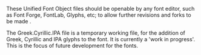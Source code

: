 These Unified Font Object files should be openable by any font editor, such as Font Forge, FontLab, Glyphs, etc; to allow further revisions and forks to be made .

The Greek.Cyrillic.IPA file is a temporary working file, for the addition of Greek, Cyrillic and IPA glyphs to the font. It is currently a 'work in progress'. This is the focus of future development for the fonts. 
